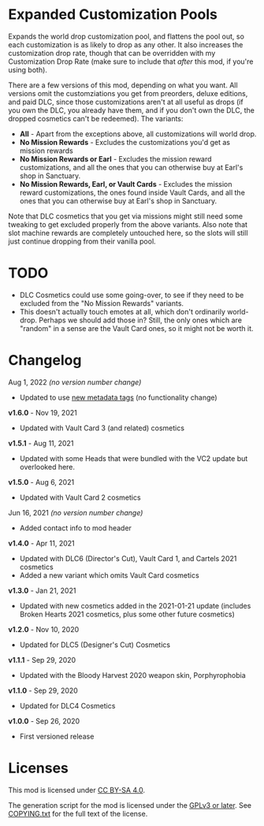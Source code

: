 Expanded Customization Pools
============================

Expands the world drop customization pool, and flattens the pool out, so each
customization is as likely to drop as any other.  It also increases the
customization drop rate, though that can be overridden with my Customization
Drop Rate (make sure to include that *after* this mod, if you're using both).

There are a few versions of this mod, depending on what you want.  All versions
omit the customziations you get from preorders, deluxe editions, and paid DLC,
since those customizations aren't at all useful as drops (if you own the DLC,
you already have them, and if you don't own the DLC, the dropped cosmetics can't
be redeemed).  The variants:

* **All** - Apart from the exceptions above, all customizations will world drop.
* **No Mission Rewards** - Excludes the customizations you'd get as mission rewards
* **No Mission Rewards or Earl** - Excludes the mission reward customizations, and
  all the ones that you can otherwise buy at Earl's shop in Sanctuary.
* **No Mission Rewards, Earl, or Vault Cards** - Excludes the mission reward
  customizations, the ones found inside Vault Cards, and all the ones that you can
  otherwise buy at Earl's shop in Sanctuary.

Note that DLC cosmetics that you get via missions might still need some tweaking
to get excluded properly from the above variants.  Also note that slot machine
rewards are completely untouched here, so the slots will still just continue
dropping from their vanilla pool.

TODO
====

- DLC Cosmetics could use some going-over, to see if they need to be excluded from
  the "No Mission Rewards" variants.
- This doesn't actually touch emotes at all, which don't ordinarily world-drop.
  Perhaps we should add those in?  Still, the only ones which are "random" in a sense
  are the Vault Card ones, so it might not be worth it.

Changelog
=========

Aug 1, 2022 *(no version number change)*
 * Updated to use [new metadata tags](https://github.com/apple1417/blcmm-parsing/tree/master/blimp)
   (no functionality change)

**v1.6.0** - Nov 19, 2021
 * Updated with Vault Card 3 (and related) cosmetics

**v1.5.1** - Aug 11, 2021
 * Updated with some Heads that were bundled with the VC2 update but overlooked here.

**v1.5.0** - Aug 6, 2021
 * Updated with Vault Card 2 cosmetics

Jun 16, 2021 *(no version number change)*
 * Added contact info to mod header

**v1.4.0** - Apr 11, 2021
 * Updated with DLC6 (Director's Cut), Vault Card 1, and Cartels 2021 cosmetics
 * Added a new variant which omits Vault Card cosmetics

**v1.3.0** - Jan 21, 2021
 * Updated with new cosmetics added in the 2021-01-21 update (includes Broken
   Hearts 2021 cosmetics, plus some other future cosmetics)

**v1.2.0** - Nov 10, 2020
 * Updated for DLC5 (Designer's Cut) Cosmetics

**v1.1.1** - Sep 29, 2020
 * Updated with the Bloody Harvest 2020 weapon skin, Porphyrophobia

**v1.1.0** - Sep 29, 2020
 * Updated for DLC4 Cosmetics

**v1.0.0** - Sep 26, 2020
 * First versioned release
 
Licenses
========

This mod is licensed under [CC BY-SA 4.0](https://creativecommons.org/licenses/by-sa/4.0/).

The generation script for the mod is licensed under the
[GPLv3 or later](https://www.gnu.org/licenses/quick-guide-gplv3.html).
See [COPYING.txt](../../COPYING.txt) for the full text of the license.


